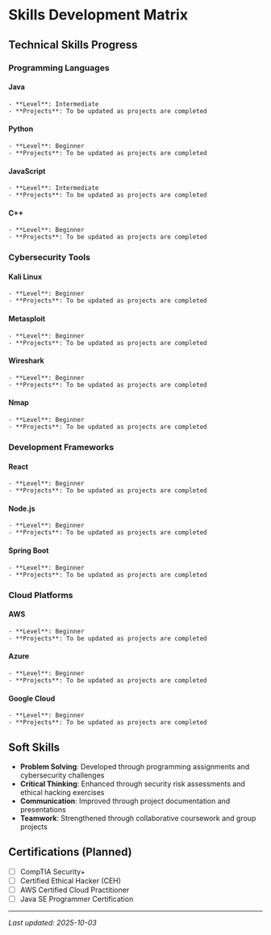 # Skills Development Matrix

## Technical Skills Progress

### Programming Languages
  
  #### Java
    - **Level**: Intermediate
    - **Projects**: To be updated as projects are completed
    
#### Python
    - **Level**: Beginner
    - **Projects**: To be updated as projects are completed
    
#### JavaScript
    - **Level**: Intermediate
    - **Projects**: To be updated as projects are completed
    
#### C++
    - **Level**: Beginner
    - **Projects**: To be updated as projects are completed
    
  
### Cybersecurity Tools
  
  #### Kali Linux
    - **Level**: Beginner
    - **Projects**: To be updated as projects are completed
    
#### Metasploit
    - **Level**: Beginner
    - **Projects**: To be updated as projects are completed
    
#### Wireshark
    - **Level**: Beginner
    - **Projects**: To be updated as projects are completed
    
#### Nmap
    - **Level**: Beginner
    - **Projects**: To be updated as projects are completed
    
  
### Development Frameworks
  
  #### React
    - **Level**: Beginner
    - **Projects**: To be updated as projects are completed
    
#### Node.js
    - **Level**: Beginner
    - **Projects**: To be updated as projects are completed
    
#### Spring Boot
    - **Level**: Beginner
    - **Projects**: To be updated as projects are completed
    
  
### Cloud Platforms
  
  #### AWS
    - **Level**: Beginner
    - **Projects**: To be updated as projects are completed
    
#### Azure
    - **Level**: Beginner
    - **Projects**: To be updated as projects are completed
    
#### Google Cloud
    - **Level**: Beginner
    - **Projects**: To be updated as projects are completed
    
  

## Soft Skills

- **Problem Solving**: Developed through programming assignments and cybersecurity challenges
- **Critical Thinking**: Enhanced through security risk assessments and ethical hacking exercises
- **Communication**: Improved through project documentation and presentations
- **Teamwork**: Strengthened through collaborative coursework and group projects

## Certifications (Planned)

- [ ] CompTIA Security+
- [ ] Certified Ethical Hacker (CEH)
- [ ] AWS Certified Cloud Practitioner
- [ ] Java SE Programmer Certification

---

*Last updated: 2025-10-03*
